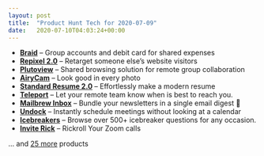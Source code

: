 ```yaml
---
layout: post
title:  "Product Hunt Tech for 2020-07-09"
date:   2020-07-10T04:03:24+00:00
---
```


* **[Braid](https://www.producthunt.com/posts/braid-3?utm_campaign=producthunt-api&utm_medium=api-v2&utm_source=Application%3A+Daily+Digest+RSS+v2+%28ID%3A+29748%29)** – Group accounts and debit card for shared expenses
* **[Repixel 2.0](https://www.producthunt.com/posts/repixel-2-0?utm_campaign=producthunt-api&utm_medium=api-v2&utm_source=Application%3A+Daily+Digest+RSS+v2+%28ID%3A+29748%29)** – Retarget someone else’s website visitors
* **[Plutoview](https://www.producthunt.com/posts/plutoview?utm_campaign=producthunt-api&utm_medium=api-v2&utm_source=Application%3A+Daily+Digest+RSS+v2+%28ID%3A+29748%29)** – Shared browsing solution for remote group collaboration
* **[AiryCam](https://www.producthunt.com/posts/airycam?utm_campaign=producthunt-api&utm_medium=api-v2&utm_source=Application%3A+Daily+Digest+RSS+v2+%28ID%3A+29748%29)** – Look good in every photo
* **[Standard Resume 2.0](https://www.producthunt.com/posts/standard-resume-2-0?utm_campaign=producthunt-api&utm_medium=api-v2&utm_source=Application%3A+Daily+Digest+RSS+v2+%28ID%3A+29748%29)** – Effortlessly make a modern resume
* **[Teleport](https://www.producthunt.com/posts/teleport-fa7a78e0-9d2e-40b0-8bd0-c356d4a58567?utm_campaign=producthunt-api&utm_medium=api-v2&utm_source=Application%3A+Daily+Digest+RSS+v2+%28ID%3A+29748%29)** – Let your remote team know when is best to reach you.
* **[Mailbrew Inbox](https://www.producthunt.com/posts/mailbrew-inbox?utm_campaign=producthunt-api&utm_medium=api-v2&utm_source=Application%3A+Daily+Digest+RSS+v2+%28ID%3A+29748%29)** – Bundle your newsletters in a single email digest 📩
* **[Undock](https://www.producthunt.com/posts/undock?utm_campaign=producthunt-api&utm_medium=api-v2&utm_source=Application%3A+Daily+Digest+RSS+v2+%28ID%3A+29748%29)** – Instantly schedule meetings without looking at a calendar
* **[Icebreakers](https://www.producthunt.com/posts/icebreakers-2?utm_campaign=producthunt-api&utm_medium=api-v2&utm_source=Application%3A+Daily+Digest+RSS+v2+%28ID%3A+29748%29)** – Browse over 500+ icebreaker questions for any occasion.
* **[Invite Rick](https://www.producthunt.com/posts/invite-rick?utm_campaign=producthunt-api&utm_medium=api-v2&utm_source=Application%3A+Daily+Digest+RSS+v2+%28ID%3A+29748%29)** – Rickroll Your Zoom calls

… and [25 more](https://www.producthunt.com/tech) products